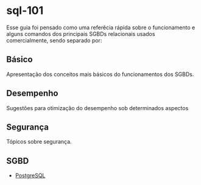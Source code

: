 # sql-101

Esse guia foi pensado como uma referêcia rápida sobre o funcionamento e alguns comandos dos principais SGBDs relacionais usados comercialmente, sendo separado por:

## Básico

Apresentação dos conceitos mais básicos do funcionamentos dos SGBDs.

## Desempenho

Sugestões para otimização do desempenho sob determinados aspectos

## Segurança

Tópicos sobre segurança.

## SGBD

- [PostgreSQL](postgresql/#índice)